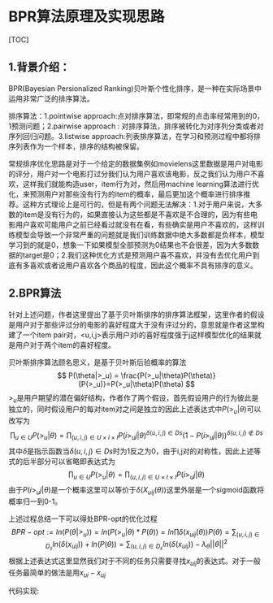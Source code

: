 # BPR算法原理及实现思路

[TOC]

## 1.背景介绍：

BPR(Bayesian Persionalized Ranking)贝叶斯个性化排序，是一种在实际场景中运用非常广泛的排序算法。

排序算法：1.pointwise approach:点对排序算法，即常规的点击率经常用到的0，1预测问题；2.pairwise approach	: 对排序算法，排序被转化为对序列分类或者对序列回归问题。3.listwise approach:列表排序算法，在学习和预测过程中都将排序列表作为一个样本，排序的结构被保留。

常规排序优化思路是对于一个给定的数据集例如movielens这里数据是用户对电影的评分，用户对一个电影打过分我们认为用户喜欢该电影，反之我们认为用户不喜欢，这样我们就能构造user，item行为对，然后用machine learning算法进行优化，来预测用户对那些没有行为的item的概率，最后更加这个概率进行排序推荐。这种方式理论上是可行的，但是有两个问题无法解决：1.对于用户来说，大多数的item是没有行为的，如果直接认为这些都是不喜欢是不合理的，因为有些电影用户喜欢可能用户之前已经看过就没有在看，有些确实是用户不喜欢的，这样训练模型会导致一个非常严重的问题就是我们训练数据中绝大多数都是负样本，模型学习到的就是0，想象一下如果模型全部预测为0结果也不会很差，因为大多数数据的target是0；2.我们这种优化方式是预测用户喜不喜欢，并没有去优化用户到底有多喜欢或者说用户喜欢各个商品的程度，因此这个概率不具有排序的意义。



## 2.BPR算法

针对上述问题，作者这里提出了基于贝叶斯排序的排序算法框架，这里作者的假设是用户对于那些评过分的电影的喜好程度大于没有评过分的，意思就是作者这里构建了一个item pair对，<u,i,j>表示用户对i的喜好程度强于j这样模型优化的结果就是用户对于两个item的喜好程度。

贝叶斯排序算法顾名思义，是基于贝叶斯后验概率的算法
$$
P(\theta|>_u) = \frac{P(>_u|\theta)P(\theta)}{P(>_u)}=P(>_u|\theta)P(\theta)
$$
$>_u​$是用户期望的潜在偏好结构，作者作了两个假设，首先假设用户的行为彼此是独立的，同时假设用户的每对item对之间是独立的因此上述表达式中$P(>_u|\theta)​$可以改写为
$$
\prod_{u\in U}{P(>_u|\theta)}=\prod_{(u,i,j)\in U\times I \times I}{P(i>_u j|\theta)^{\delta{(u,i,j)\in Ds}}}{(1-P(i>_u j|\theta))^{\delta{(u,i,j)\notin Ds}}}
$$
其中$\delta$是指示函数当$\delta(u,i,j) \in Ds$时为1反之为0，由于i,j对的对称性，因此上述等式的后半部分可以省略即表达式为
$$
\prod_{u\in U}{P(>_u|\theta)}=\prod_{(u,i,j)\in U\times I \times I}{P(i>_u j|\theta)}
$$
由于$P(i>_u j|\theta)$是一个概率这里可以等价于$\delta(X_{uij}(\theta))$这里外层是一个sigmoid函数将概率归一到0-1。

上述过程总结一下可以得处BPR-opt的优化过程
$$
BPR-opt:=ln(P(\theta|>_u))=ln(P(>_u|\theta)*P(\theta))=ln\prod\delta(x_{uij}(\theta))P(\theta)=\sum_{(u,i,j)\in D_s}{ln(\delta(x_{uij}))+ln(P(\theta))}
=\sum_{(u,i,j)\in D_s}{ln(\delta(x_{uij}))-\lambda_{\theta}||\theta||^2}
$$
根据上述表达式这里显然我们对于不同的任务只需要寻找$x_{uij}$的表达式。对于一般任务最简单的做法是用$x_{ui}-x_{uj}$



代码实现: